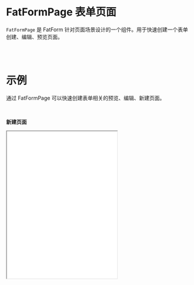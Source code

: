 # FatFormPage 表单页面

`FatFormPage` 是 FatForm 针对页面场景设计的一个组件。用于快速创建一个表单创建、编辑、预览页面。

<br>
<br>

# 示例

通过 FatFormPage 可以快速创建表单相关的预览、编辑、新建页面。

<br>

**新建页面**

<iframe class="demo-frame" style="height: 400px" src="./page.demo.html" />

<br>
<br>

**编辑页面**

<iframe class="demo-frame" style="height: 400px" src="./page.demo.html?id=xxx" />

<br>
<br>

**详情页面**

<iframe class="demo-frame" style="height: 280px" src="./page.demo.html?id=xxx&type=detail" />

<br>

::: details 查看代码

<<< @/fat-form-layout/Page.tsx

:::

<br>
<br>
<br>
<br>

## 自定义布局

`FatFormPage` 默认使用的是惟客云的页面布局，我们也支持自定义布局。

布局协议如下:

<br>
<br>

```tsx
// 返回 JSX Node
export type FatFormPageLayout = (renders: {
  class?: ClassValue;
  style?: StyleValue;

  form?: Ref<FatFormMethods<any> | undefined>;

  /**
   * 渲染标题
   */
  renderTitle: () => any;

  /**
   * 渲染额外内容
   */
  renderExtra: () => any;

  /**
   * 渲染表单主体
   */
  renderForm: () => any;

  /**
   * 渲染提交按钮, 禁用时为空
   */
  renderSubmitter?: () => any;

  /**
   * 布局自定义参数
   */
  layoutProps: any;
}) => any;
```

<br>

默认实现：

```tsx
const DefaultLayout: FatFormPageLayout = ctx => {
  return (
    <div class={normalizeClassName('fat-form-page', ctx.class)} style={ctx.style}>
      <FatContainer
        {...ctx.layoutProps}
        v-slots={{
          title: ctx.renderTitle(),
          extra: ctx.renderExtra(),
        }}
      >
        {ctx.renderForm()}
      </FatContainer>
      {!!ctx.renderSubmitter && <FatFloatFooter>{ctx.renderSubmitter()}</FatFloatFooter>}
    </div>
  );
};
```

<br>
<br>

::: tip

也可以通过 `FatConfigurableProvider` 全局配置

:::

<br>
<br>
<br>

## API

<br>
<br>
<br>

![](./images/fat-form-page.png)

<br>
